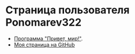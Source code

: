 # Страница пользователя Ponomarev322

- [Программа "Привет, мир!"](/sippoon-program/).
- [Моя страница на GitHub](https://github.com/Ponomarev322)